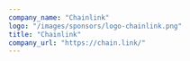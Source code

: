 ```yaml
---
company_name: "Chainlink"
logo: "/images/sponsors/logo-chainlink.png"
title: "Chainlink"
company_url: "https://chain.link/"
---
```

